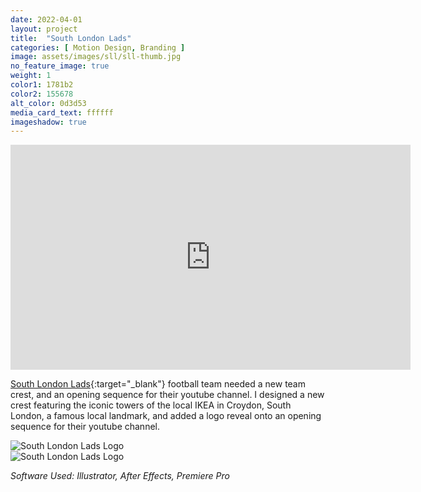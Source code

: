 ```yaml
---
date: 2022-04-01
layout: project
title:  "South London Lads"
categories: [ Motion Design, Branding ]
image: assets/images/sll/sll-thumb.jpg
no_feature_image: true
weight: 1
color1: 1781b2
color2: 155678
alt_color: 0d3d53
media_card_text: ffffff
imageshadow: true
---
```


<div class="embed-responsive embed-responsive-16by9 my-5 extended image-shadow ">
  <iframe class="embed-responsive-item rounded" src="https://player.vimeo.com/video/758765489" width="640" height="360" frameborder="0" allow="autoplay; fullscreen" allowfullscreen></iframe>
</div>

[South London Lads](https://www.youtube.com/c/SouthLondonLadsFC){:target="_blank"} football team needed a new team crest, and an opening sequence for their youtube channel. I designed a new crest featuring the iconic towers of the local IKEA in Croydon, South London, a famous local landmark, and added a logo reveal onto an opening sequence for their youtube channel.

<div class="my-5">
    <div class="row">
      <div class="col-md-12 mb-4">
        <img class="featured-image" src="{{ site.baseurl }}/assets/images/sll/sll-logo.png" alt="South London Lads Logo">
      </div>
    </div>
</div>

<div class="my-5 d-none">
        <img class="featured-image image-shadow" src="{{ site.baseurl }}/assets/images/sll/sll-logo.png" alt="South London Lads Logo">
</div>



*Software Used: Illustrator, After Effects, Premiere Pro*
